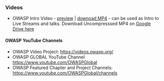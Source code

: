 ### Videos
* OWASP Intro Video - [preview](https://youtu.be/RrUQYkzdaos) | [downoad MP4](OWASP_Intro_Video.mp4?raw=true) - can be used as Intro to Live Streams and talks. 
Download Uncompresssed MP4 on [Google Drive here](https://drive.google.com/file/d/1rrE4lZxoWwjCV6mbAqIgbYQtFyVDi6W-/view)

#### OWASP YouTube Channels
* OWASP Video Project: https://videos.owasp.org/
* OWASP GLOBAL YouTube Channel https://www.youtube.com/OWASPGlobal
* OWASP Featured Chapter and Project Channels:  https://www.youtube.com/OWASPGlobal/channels
